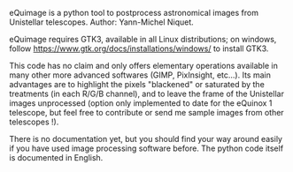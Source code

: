 eQuimage is a python tool to postprocess astronomical images from Unistellar telescopes.
Author: Yann-Michel Niquet.

eQuimage requires GTK3, available in all Linux distributions; on windows, follow https://www.gtk.org/docs/installations/windows/ to install GTK3.

This code has no claim and only offers elementary operations available in many other more advanced softwares (GIMP, PixInsight, etc...). Its main advantages are to highlight the pixels "blackened" or saturated by the treatments (in each R/G/B channel), and to leave the frame of the Unistellar images unprocessed (option only implemented to date for the eQuinox 1 telescope, but feel free to contribute or send me sample images from other telescopes !).

There is no documentation yet, but you should find your way around easily if you have used image processing software before. The python code itself is documented in English.
